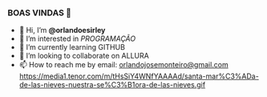 ### BOAS VINDAS 🐶
- 👋 Hi, I’m **@orlandoesirley**
- 👀 I’m interested in _PROGRAMAÇÃO_
- 🌱 I’m currently learning GITHUB
- 💞️ I’m looking to collaborate on ALLURA
- 📫 How to reach me by email: orlandojosemonteiro@gmail.com
https://media1.tenor.com/m/tHsSiY4WNfYAAAAd/santa-mar%C3%ADa-de-las-nieves-nuestra-se%C3%B1ora-de-las-nieves.gif
